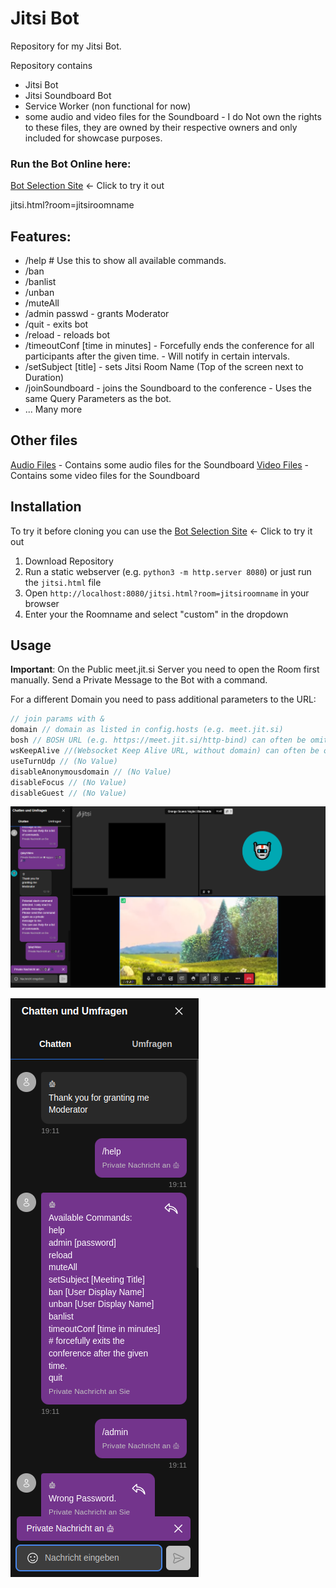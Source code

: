 # Jitsi Bot

Repository for my Jitsi Bot.

Repository contains 
* Jitsi Bot
* Jitsi Soundboard Bot
* Service Worker (non functional for now)
* some audio and video files for the Soundboard - I do Not own the rights to these files, they are owned by their respective owners and only included for showcase purposes.

### Run the Bot Online here:

[Bot Selection Site](https://bloodiko.github.io/jitsi-bot/jitsi-bot/jitsi.html) ← Click to try it out

jitsi.html?room=jitsiroomname

## Features:

- /help # Use this to show all available commands. 
- /ban
- /banlist
- /unban
- /muteAll
- /admin passwd - grants Moderator
- /quit - exits bot
- /reload - reloads bot
- /timeoutConf [time in minutes] - Forcefully ends the conference for all
  participants after the given time. - Will notify in certain intervals.
- /setSubject [title] - sets Jitsi Room Name (Top of the screen next to
  Duration)
- /joinSoundboard - joins the Soundboard to the conference - Uses the same Query Parameters as the bot. 
- ... Many more 

## Other files 
[Audio Files](audio) - Contains some audio files for the Soundboard
[Video Files](video) - Contains some video files for the Soundboard


## Installation

To try it before cloning you can use the [Bot Selection Site](https://bloodiko.github.io/jitsi-bot/jitsi-bot/jitsi.html) ← Click to try it out

1. Download Repository
2. Run a static webserver (e.g. `python3 -m http.server 8080`) or just run the
   `jitsi.html` file
3. Open `http://localhost:8080/jitsi.html?room=jitsiroomname` in your browser
4. Enter your the Roomname and select "custom" in the dropdown

## Usage

**Important**: On the Public meet.jit.si Server you need to open the Room first manually.
Send a Private Message to the Bot with a command.

For a different Domain you need to pass additional parameters to the URL:

```js
// join params with &
domain // domain as listed in config.hosts (e.g. meet.jit.si)
bosh // BOSH URL (e.g. https://meet.jit.si/http-bind) can often be omitted
wsKeepAlive //(Websocket Keep Alive URL, without domain) can often be omitted
useTurnUdp // (No Value)
disableAnonymousdomain // (No Value)
disableFocus // (No Value)
disableGuest // (No Value)
```

![Mini Showcase][showcase]

![Help Command in Chat][def]


[def]: images/privateMessage_help.png
[showcase]: images/Mini-Showcase.png